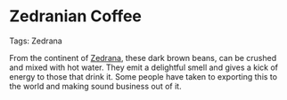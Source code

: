 # Zedranian Coffee

Tags: Zedrana

From the continent of [Zedrana](Zedrana%20ad8367ad07a94671a279d365dfcc9d0b.md), these dark brown beans, can be crushed and mixed with hot water. They emit a delightful smell and gives a kick of energy to those that drink it. Some people have taken to exporting this to the world and making sound business out of it.